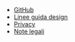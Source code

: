 <div class="Footer">

  <ul class="Footer-links">
    <li><a href="https://github.com/italia/design-web-toolkit">GitHub</a></li>
    <li><a href="//design.italia.it/">Linee guida design</a></li>
    <li><a href="//design.italia.it/privacy-policy/">Privacy</a></li>
    <li><a href="//design.italia.it/note-legali/">Note legali</a></li>
  </ul>

</div>
